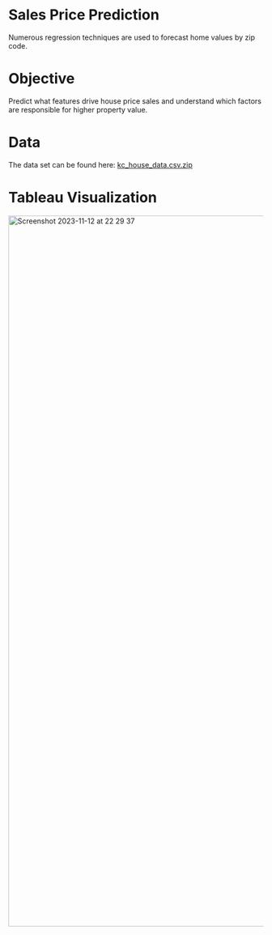 # Sales Price Prediction

Numerous regression techniques are used to forecast home values by zip code. 

# Objective

Predict what features drive house price sales and understand which factors are responsible for higher property value.

# Data

The data set can be found here: [kc_house_data.csv.zip](https://github.com/sirbentleyheir/Housing/files/13329201/kc_house_data.csv.zip)

# Tableau Visualization


<img width="1405" alt="Screenshot 2023-11-12 at 22 29 37" src="https://github.com/sirbentleyheir/Housing/assets/104694742/07203498-0300-4199-9e0a-1e513fd710ff">
